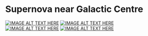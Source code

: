 # Supernova near Galactic Centre
[![IMAGE ALT TEXT HERE](http://img.youtube.com/vi/AOrPq9KyWM4/0.jpg)](http://www.youtube.com/watch?v=AOrPq9KyWM4)
[![IMAGE ALT TEXT HERE](http://img.youtube.com/vi/KaOjZxqCnW8/0.jpg)](http://www.youtube.com/watch?v=KaOjZxqCnW8)
[![IMAGE ALT TEXT HERE](http://img.youtube.com/vi/cANdLrKg63k/0.jpg)](http://www.youtube.com/watch?v=cANdLrKg63k)
[![IMAGE ALT TEXT HERE](http://img.youtube.com/vi/IzBHJt7ZEWk/0.jpg)](http://www.youtube.com/watch?v=IzBHJt7ZEWk)
